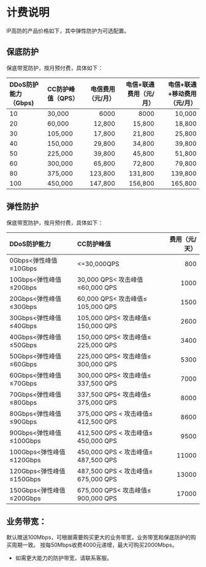 # 计费说明
IP高防的产品价格如下，其中弹性防护为可选配置。


## 保底防护
保底带宽防护，按月预付费，具体如下：

DDoS防护能力（Gbps)	| CC防护峰值（QPS）	| 电信费用（元/月）	| 电信+联通费用（元/月）	 |电信+联通+移动费用（元/月）|
:---|:--- |---: |---: |---:
| 10 | 30,000 | 6000 | 8000 | 10,000 |
|20|60,000|12,800|15,800|18,800|
|30|105,000|17,800|21,800|25,800|
|40|150,000|29,800|34,800|39,800|
|50|225,000|39,800|45,800|51,800|
|60|300,000|65,800|72,800|79,800|
|80|375,000|123,800|131,800|139,800|
|100|450,000|147,800|156,800|165,800|

## 弹性防护
保底带宽防护，按月预付费，具体如下：

DDoS防护能力|	CC防护峰值| 费用（元/天）|
:---|:--- |---: |
|0Gbps<弹性峰值≤10Gbps|<=30,000QPS|800
|10Gbps<弹性峰值≤20Gbps|	30,000 QPS< 攻击峰值≤60,000 QPS	|1000
|20Gbps<弹性峰值≤30Gbps|	60,000 QPS< 攻击峰值≤ 105,000 QPS	|1500
|30Gbps<弹性峰值≤40Gbps|	105,000 QPS< 攻击峰值≤ 150,000 QPS	|2600
|40Gbps<弹性峰值≤50Gbps|	150,000 QPS< 攻击峰值≤ 225,000 QPS	|3400
|50Gbps<弹性峰值≤60Gbps| 225,000 QPS< 攻击峰值≤  300,000 QPS	|5300
|60Gbps<弹性峰值≤70Gbps| 300,000 QPS< 攻击峰值≤ 337,500 QPS	| 7000
|70Gbps<弹性峰值≤80Gbps| 337,500 QPS< 攻击峰值≤  375,000 QPS	|8000
|80Gbps<弹性峰值≤90Gbps| 375,000 QPS < 攻击峰值≤ 412,500 QPS	|8600
|90Gbps<弹性峰值≤100Gbps| 412,500 QPS < 攻击峰值≤ 450,000 QPS	|9500
|100Gbps<弹性峰值≤120Gbps| 450,000 QPS < 攻击峰值≤ 487,500 QPS	|11000
|120Gbps<弹性峰值≤150Gbps	| 487,500 QPS < 攻击峰值≤ 675,000 QPS	|13000
|150Gbps<弹性峰值≤200Gbps| 675,000 QPS< 攻击峰值≤  900,000 QPS|	17000

## 业务带宽：
默认赠送100Mbps，可根据需要购买更大的业务带宽，业务带宽和保底防护的购买周期一致。
按每50Mbps收费4000元递增，最大可购买2000Mbps。


- 如需更大能力的防护带宽，请联系客服。

